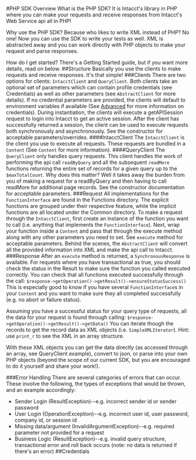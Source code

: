 #PHP SDK Overview
What is the PHP SDK?  It is Intacct's library in PHP where you can make your requests and receive responses from Intacct's Web Service api all in PHP!

Why use the PHP SDK?  Because who likes to write XML instead of PHP? No one!  Now you can use the SDK to write your tests as well.  XML is abstracted away and you can work directly with PHP objects to make your request and parse responses.

How do I get started?  There's a Getting Started guide, but if you want more details, read on below.
##Structure
Basically you use the clients to make requests and receive responses.  It's that simple!
###Clients
There are two options for clients: `IntacctClient` and `QueryClient`.  Both clients take an optional set of parameters which can contain profile credentials (see Credentials) as well as other parameters (see `AbstractClient` for more details).
If no credential parameters are provided, the clients will default to environment variables if available (See [Advanced](advanced.md) for more information on credentials). During instantiation, the clients will execute a getAPISession request to login into Intacct to get an active session.
After the client has successfully returned a session, the client can be used to execute requests both synchronously and asynchronously.  See the constructor for acceptable parameters/overrides.
####IntacctClient
The `IntacctClient` is the client you use to execute all requests.  These requests are bundled in a `Content` (See `Content` for more information).
####QueryClient
The `QueryClient` only handles query requests. This client handles the work of performing the api call `readByQuery` and all the subsequent `readMore` functions returning the entire set of records for a given query up to the `$maxTotalCount`.
Why does this matter?  Well it takes away the burden from you of making a request for a readByQuery and then having to call readMore for additional page records.  See the constructor documentation for acceptable parameters.
###Request
All implementations for the `FunctionInterface` are found in the Functions directory.  The explicit functions are grouped under their respective feature, while the implicit functions are all located under the Common directory.
To make a request through the `IntacctClient`, first create an instance of the function you want to call (i.e. anything that implements the `FunctionInterface`). Next, wrap your function inside a `Content` and pass that through the execute method along with any other parameters you need to set.
See `execute` method for acceptable parameters.
Behind the scenes, the `AbstractClient` will convert all the provided information into XML and make the api call to Intacct.
###Response
After an `execute` method is returned, a `SynchronousResponse` is available. For requests where you have transactional as true, you should check the status in the Result to make sure the function you called executed correctly.  You can check that all functions executed successfully through the call:
 `$response->getOperation()->getResult()->ensureStatusSuccess()`
This is especially good to know if you have several `FunctionInterface`s in your `Content` and you want to make sure they all completed successfully (e.g. no abort or failure status).

Assuming you have a successful status for your query type of requests, all the data for your request is found through calling: 
`$response->getOperation()->getResult()->getData()`  You can iterate though the records to get the record data as XML objects (i.e. `SimpleXMLIterator`).  Hint: use `print_r` to see the XML in an array structure.  

With these XML objects you can get the data directly (as accessed through an array, see QueryClient example), convert to json, or parse into your own PHP objects (beyond the scope of our current SDK, but you are encouraged to do it yourself and share your work!).


###Error Handling
There are several categories of errors that can occur.  These involve the following, the types of exceptions that would be thrown, and an example accordingly:
* Sender Login (ResultException)--e.g. incorrect sender id or sender password
* User Login (OperationException)--e.g. incorrect user id, user password, company id, or session id
* Missing data/argument (InvalidArgumentException)--e.g. required parameter not provided for a request
* Business Logic (ResultException)--e.g. invalid query structure, transactional error and roll back occurs
(note: no data is returned if there's an error)
##Credentials
